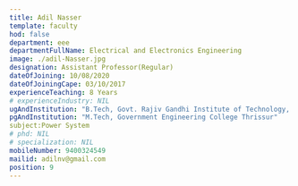 ```yaml
---
title: Adil Nasser
template: faculty
hod: false
department: eee
departmentFullName: Electrical and Electronics Engineering
image: ./adil-Nasser.jpg
designation: Assistant Professor(Regular)
dateOfJoining: 10/08/2020
dateOfJoiningCape: 03/10/2017
experienceTeaching: 8 Years
# experienceIndustry: NIL
ugAndInstitution: "B.Tech, Govt. Rajiv Gandhi Institute of Technology, Kottayam"
pgAndInstitution: "M.Tech, Government Engineering College Thrissur"
subject:Power System 
# phd: NIL
# specialization: NIL
mobileNumber: 9400324549
mailid: adilnv@gmail.com
position: 9
---
```

